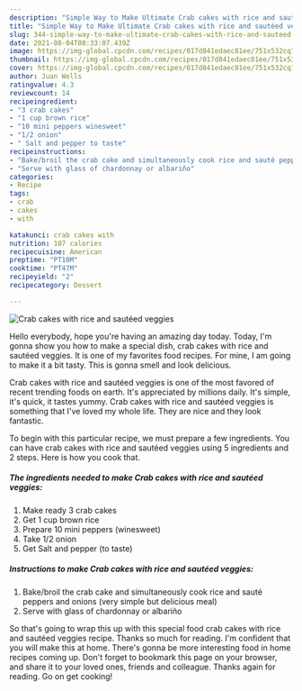 ```yaml
---
description: "Simple Way to Make Ultimate Crab cakes with rice and sautéed veggies"
title: "Simple Way to Make Ultimate Crab cakes with rice and sautéed veggies"
slug: 344-simple-way-to-make-ultimate-crab-cakes-with-rice-and-sauteed-veggies
date: 2021-08-04T08:33:07.439Z
image: https://img-global.cpcdn.com/recipes/017d841edaec81ee/751x532cq70/crab-cakes-with-rice-and-sauteed-veggies-recipe-main-photo.jpg
thumbnail: https://img-global.cpcdn.com/recipes/017d841edaec81ee/751x532cq70/crab-cakes-with-rice-and-sauteed-veggies-recipe-main-photo.jpg
cover: https://img-global.cpcdn.com/recipes/017d841edaec81ee/751x532cq70/crab-cakes-with-rice-and-sauteed-veggies-recipe-main-photo.jpg
author: Juan Wells
ratingvalue: 4.3
reviewcount: 14
recipeingredient:
- "3 crab cakes"
- "1 cup brown rice"
- "10 mini peppers winesweet"
- "1/2 onion"
- " Salt and pepper to taste"
recipeinstructions:
- "Bake/broil the crab cake and simultaneously cook rice and sauté peppers and onions (very simple but delicious meal)"
- "Serve with glass of chardonnay or albariño"
categories:
- Recipe
tags:
- crab
- cakes
- with

katakunci: crab cakes with 
nutrition: 107 calories
recipecuisine: American
preptime: "PT10M"
cooktime: "PT47M"
recipeyield: "2"
recipecategory: Dessert

---
```



![Crab cakes with rice and sautéed veggies](https://img-global.cpcdn.com/recipes/017d841edaec81ee/751x532cq70/crab-cakes-with-rice-and-sauteed-veggies-recipe-main-photo.jpg)

Hello everybody, hope you're having an amazing day today. Today, I'm gonna show you how to make a special dish, crab cakes with rice and sautéed veggies. It is one of my favorites food recipes. For mine, I am going to make it a bit tasty. This is gonna smell and look delicious.



Crab cakes with rice and sautéed veggies is one of the most favored of recent trending foods on earth. It's appreciated by millions daily. It's simple, it's quick, it tastes yummy. Crab cakes with rice and sautéed veggies is something that I've loved my whole life. They are nice and they look fantastic.


To begin with this particular recipe, we must prepare a few ingredients. You can have crab cakes with rice and sautéed veggies using 5 ingredients and 2 steps. Here is how you cook that.

<!--inarticleads1-->

##### The ingredients needed to make Crab cakes with rice and sautéed veggies:

1. Make ready 3 crab cakes
1. Get 1 cup brown rice
1. Prepare 10 mini peppers (winesweet)
1. Take 1/2 onion
1. Get  Salt and pepper (to taste)




<!--inarticleads2-->

##### Instructions to make Crab cakes with rice and sautéed veggies:

1. Bake/broil the crab cake and simultaneously cook rice and sauté peppers and onions (very simple but delicious meal)
1. Serve with glass of chardonnay or albariño




So that's going to wrap this up with this special food crab cakes with rice and sautéed veggies recipe. Thanks so much for reading. I'm confident that you will make this at home. There's gonna be more interesting food in home recipes coming up. Don't forget to bookmark this page on your browser, and share it to your loved ones, friends and colleague. Thanks again for reading. Go on get cooking!

